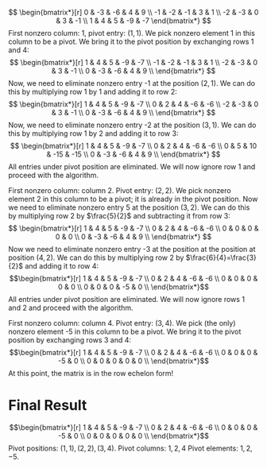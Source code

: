 $$
\begin{bmatrix*}[r]
0 & -3 & -6 & 4 & 9 \\
-1 & -2 & -1 & 3 & 1 \\
-2 & -3 & 0 & 3 & -1 \\
1 & 4 & 5 & -9 & -7
\end{bmatrix*}
$$
First nonzero column: 1, pivot entry: $(1,1)$. We pick nonzero element 1 in this column to be a pivot. We bring it to the pivot position by exchanging rows 1 and 4:
$$
\begin{bmatrix*}[r]
1 & 4 & 5 & -9 & -7 \\
-1 & -2 & -1 & 3 & 1 \\
-2 & -3 & 0 & 3 & -1 \\
0 & -3 & -6 & 4 & 9 \\
\end{bmatrix*}
$$
Now, we need to eliminate nonzero entry -1 at the position $(2,1)$. We can do this by multiplying row 1 by 1 and adding it to row 2:
$$
\begin{bmatrix*}[r]
1 & 4 & 5 & -9 & -7 \\
0 & 2 & 4 & -6 & -6 \\
-2 & -3 & 0 & 3 & -1 \\
0 & -3 & -6 & 4 & 9 \\
\end{bmatrix*}
$$
Now, we need to eliminate nonzero entry -2 at the position $(3,1)$. We can do this by multiplying row 1 by 2 and adding it to row 3:
$$
\begin{bmatrix*}[r]
1 & 4 & 5 & -9 & -7 \\
0 & 2 & 4 & -6 & -6 \\
0 & 5 & 10 & -15 & -15 \\
0 & -3 & -6 & 4 & 9 \\
\end{bmatrix*}
$$
All entries under pivot position are eliminated. We will now ignore row 1 and proceed with the algorithm.

First nonzero column: column 2. Pivot entry: $(2,2)$. We pick nonzero element 2 in this column to be a pivot; it is already in the pivot position. Now we need to eliminate nonzero entry 5 at the position $(3,2)$. We can do this by multiplying row 2 by $\frac{5}{2}$ and subtracting it from row 3:
$$
\begin{bmatrix*}[r]
1 & 4 & 5 & -9 & -7 \\
0 & 2 & 4 & -6 & -6 \\
0 & 0 & 0 & 0 & 0 \\
0 & -3 & -6 & 4 & 9 \\
\end{bmatrix*}
$$
Now we need to eliminate nonzero entry -3 at the position at the position at position $(4,2)$. We can do this by multiplying row 2 by $\frac{6}{4}=\frac{3}{2}$ and adding it to row 4:
$$\begin{bmatrix*}[r]
1 & 4 & 5 & -9 & -7 \\
0 & 2 & 4 & -6 & -6 \\
0 & 0 & 0 & 0 & 0 \\
0 & 0 & 0 & -5 & 0 \\
\end{bmatrix*}$$
All entries under pivot position are eliminated. We will now ignore rows 1 and 2 and proceed with the algorithm.

First nonzero column: column 4. Pivot entry: $(3,4)$. We pick (the only) nonzero element -5 in this column to be a pivot. We bring it to the pivot position by exchanging rows 3 and 4:
$$\begin{bmatrix*}[r]
1 & 4 & 5 & -9 & -7 \\
0 & 2 & 4 & -6 & -6 \\
0 & 0 & 0 & -5 & 0 \\
0 & 0 & 0 & 0 & 0 \\
\end{bmatrix*}$$
At this point, the matrix is in the row echelon form!

# Final Result
$$\begin{bmatrix*}[r]
1 & 4 & 5 & -9 & -7 \\
0 & 2 & 4 & -6 & -6 \\
0 & 0 & 0 & -5 & 0 \\
0 & 0 & 0 & 0 & 0 \\
\end{bmatrix*}$$
Pivot positions: $(1,1), (2,2), (3,4)$.
Pivot columns: $1,2,4$
Pivot elements: $1,2,-5$.